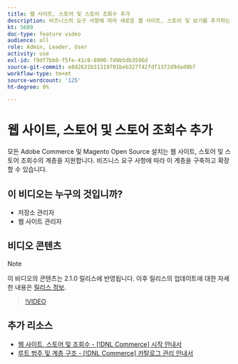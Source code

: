```yaml
---
title: 웹 사이트, 스토어 및 스토어 조회수 추가
description: 비즈니스의 요구 사항에 따라 새로운 웹 사이트, 스토어 및 보기를 추가하는 방법을 알아봅니다.
kt: 5609
doc-type: feature video
audience: all
role: Admin, Leader, User
activity: use
exl-id: f9df7bb0-f5fe-41c0-8990-7d9b5db3596d
source-git-commit: e8d2631b31319701beb327f42fdf1372d9dad9b7
workflow-type: tm+mt
source-wordcount: '125'
ht-degree: 0%

---
```


# 웹 사이트, 스토어 및 스토어 조회수 추가

모든 Adobe Commerce 및 Magento Open Source 설치는 웹 사이트, 스토어 및 스토어 조회수의 계층을 지원합니다. 비즈니스 요구 사항에 따라 이 계층을 구축하고 확장할 수 있습니다.

## 이 비디오는 누구의 것입니까?

- 저장소 관리자
- 웹 사이트 관리자

## 비디오 콘텐츠

>[!NOTE]
>
>이 비디오의 콘텐츠는 2.1.0 릴리스에 반영됩니다. 이후 릴리스의 업데이트에 대한 자세한 내용은 [릴리스 정보](https://experienceleague.adobe.com/docs/commerce-operations/release/notes/overview.html).

>[!VIDEO](https://video.tv.adobe.com/v/35787?quality=12&learn=on)

## 추가 리소스

- [웹 사이트, 스토어 및 조회수 - [!DNL Commerce] 시작 안내서](https://experienceleague.adobe.com/docs/commerce-admin/start/setup/websites-stores-views.html)
- [루트 범주 및 계층 구조 - [!DNL Commerce] 카탈로그 관리 안내서](https://experienceleague.adobe.com/docs/commerce-admin/catalog/categories/category-root.html)
